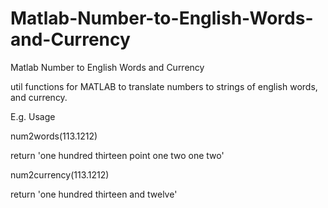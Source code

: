 Matlab-Number-to-English-Words-and-Currency
===========================================

Matlab Number to English Words and Currency

util functions for MATLAB to translate numbers to strings of english words, and currency.

E.g. Usage

num2words(113.1212)

return 'one hundred thirteen point one two one two'


num2currency(113.1212)

return 'one hundred thirteen and twelve'